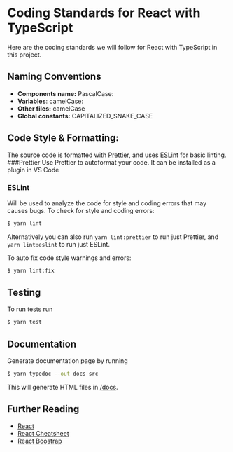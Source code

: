 # Coding Standards for React with TypeScript

Here are the coding standards we will follow for React with TypeScript in this project.

## Naming Conventions

- **Components name:**
  PascalCase:
- **Variables**:
  camelCase:
- **Other files:**
  camelCase
- **Global constants:**
  CAPITALIZED_SNAKE_CASE

## Code Style & Formatting:

The source code is formatted with [Prettier](https://github.com/prettier/prettier), and uses [ESLint](https://github.com/eslint/eslint) for basic linting.
###Prettier
Use Prettier to autoformat your code.
It can be installed as a plugin in VS Code

### ESLint

Will be used to analyze the code for style and coding errors that may causes bugs.
To check for style and coding errors:

```bash
$ yarn lint
```

Alternatively you can also run `yarn lint:prettier` to run just Prettier, and `yarn lint:eslint` to run just ESLint.

To auto fix code style warnings and errors:

```bash
$ yarn lint:fix
```

## Testing

To run tests run

```bash
$ yarn test
```

## Documentation

Generate documentation page by running

```bash
$ yarn typedoc --out docs src
```

This will generate HTML files in [/docs](./docs).

## Further Reading

- [React](https://reactjs.org/)
- [React Cheatsheet](https://github.com/typescript-cheatsheets/react)
- [React Boostrap](https://react-bootstrap.github.io/)
